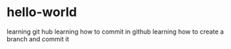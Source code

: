 # hello-world
learning git hub
learning how to commit in github
learning how to create a branch and commit it 
